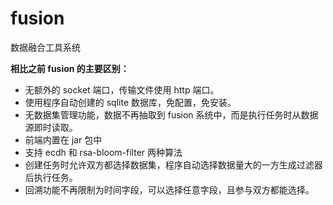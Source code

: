 # fusion

数据融合工具系统

**相比之前 fusion 的主要区别：**
- 无额外的 socket 端口，传输文件使用 http 端口。
- 使用程序自动创建的 sqlite 数据库，免配置，免安装。
- 无数据集管理功能，数据不再抽取到 fusion 系统中，而是执行任务时从数据源即时读取。
- 前端内置在 jar 包中
- 支持 ecdh 和 rsa-bloom-filter 两种算法
- 创建任务时允许双方都选择数据集，程序自动选择数据量大的一方生成过滤器后执行任务。
- 回溯功能不再限制为时间字段，可以选择任意字段，且参与双方都能选择。